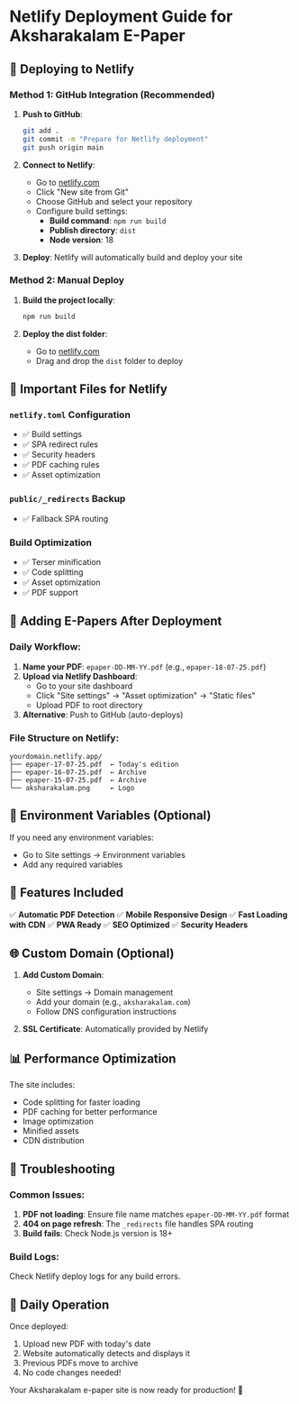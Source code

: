 # Netlify Deployment Guide for Aksharakalam E-Paper

## 🚀 Deploying to Netlify

### Method 1: GitHub Integration (Recommended)

1. **Push to GitHub**:
   ```bash
   git add .
   git commit -m "Prepare for Netlify deployment"
   git push origin main
   ```

2. **Connect to Netlify**:
   - Go to [netlify.com](https://netlify.com)
   - Click "New site from Git"
   - Choose GitHub and select your repository
   - Configure build settings:
     - **Build command**: `npm run build`
     - **Publish directory**: `dist`
     - **Node version**: 18

3. **Deploy**: Netlify will automatically build and deploy your site

### Method 2: Manual Deploy

1. **Build the project locally**:
   ```bash
   npm run build
   ```

2. **Deploy the dist folder**:
   - Go to [netlify.com](https://netlify.com)
   - Drag and drop the `dist` folder to deploy

## 📁 Important Files for Netlify

### `netlify.toml` Configuration
- ✅ Build settings
- ✅ SPA redirect rules
- ✅ Security headers
- ✅ PDF caching rules
- ✅ Asset optimization

### `public/_redirects` Backup
- ✅ Fallback SPA routing

### Build Optimization
- ✅ Terser minification
- ✅ Code splitting
- ✅ Asset optimization
- ✅ PDF support

## 📰 Adding E-Papers After Deployment

### Daily Workflow:
1. **Name your PDF**: `epaper-DD-MM-YY.pdf` (e.g., `epaper-18-07-25.pdf`)
2. **Upload via Netlify Dashboard**:
   - Go to your site dashboard
   - Click "Site settings" → "Asset optimization" → "Static files"
   - Upload PDF to root directory
3. **Alternative**: Push to GitHub (auto-deploys)

### File Structure on Netlify:
```
yourdomain.netlify.app/
├── epaper-17-07-25.pdf  ← Today's edition
├── epaper-16-07-25.pdf  ← Archive
├── epaper-15-07-25.pdf  ← Archive
└── aksharakalam.png     ← Logo
```

## 🔧 Environment Variables (Optional)

If you need any environment variables:
- Go to Site settings → Environment variables
- Add any required variables

## 📱 Features Included

✅ **Automatic PDF Detection**
✅ **Mobile Responsive Design**
✅ **Fast Loading with CDN**
✅ **PWA Ready**
✅ **SEO Optimized**
✅ **Security Headers**

## 🌐 Custom Domain (Optional)

1. **Add Custom Domain**:
   - Site settings → Domain management
   - Add your domain (e.g., `aksharakalam.com`)
   - Follow DNS configuration instructions

2. **SSL Certificate**: Automatically provided by Netlify

## 📊 Performance Optimization

The site includes:
- Code splitting for faster loading
- PDF caching for better performance
- Image optimization
- Minified assets
- CDN distribution

## 🔧 Troubleshooting

### Common Issues:

1. **PDF not loading**: Ensure file name matches `epaper-DD-MM-YY.pdf` format
2. **404 on page refresh**: The `_redirects` file handles SPA routing
3. **Build fails**: Check Node.js version is 18+

### Build Logs:
Check Netlify deploy logs for any build errors.

## 🎯 Daily Operation

Once deployed:
1. Upload new PDF with today's date
2. Website automatically detects and displays it
3. Previous PDFs move to archive
4. No code changes needed!

Your Aksharakalam e-paper site is now ready for production! 🎉

